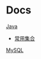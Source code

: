 # Docs

[Java](Java)  
- [常用集合](Java/%E5%B8%B8%E8%A7%81%E7%9A%84%E9%9B%86%E5%90%88/%E5%B8%B8%E8%A7%81%E9%9B%86%E5%90%88%20f296ceb9657b4c35ae54ea82de33e32f.md)  

[MySQL](MySQL)
